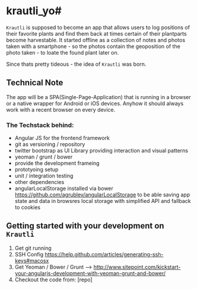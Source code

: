# krautli_yo#

`Krautli` is supposed to become an app that allows users to log positions of their favorite plants and find them back at times certain of their plantparts become harvestable.
It started offline as a collection of notes and photos taken with a smartphone - so the photos contain the geoposition of the photo taken - to loate the found plant later on.

Since thats pretty tideous - the idea of `Krautli` was born.


## Technical Note ##

The app will be a SPA(Single-Page-Application) that is running in a browser or a native wrapper for Android or iOS devices. Anyhow it should always work with a recent browser on every device.

### The Techstack behind: ###
- Angular JS for the frontend framework
- git as versioning / repository
- twitter bootstrap as UI Library providing interaction and visual patterns
- yeoman / grunt / bower
 - provide the development frameing
 - prototyoing setup
 - unit / integration testing 
- other dependencies
 - angularLocalStorage installed via bower https://github.com/agrublev/angularLocalStorage to be able saving app state and data in browsres local storage with simplified API and fallback to cookies


## Getting started with your development on `Krautli` ##

1. Get git running
2. SSH Config https://help.github.com/articles/generating-ssh-keys#macosx
3. Get Yeoman / Bower / Grunt --> http://www.sitepoint.com/kickstart-your-angularjs-development-with-yeoman-grunt-and-bower/
4. Checkout the code from: [repo]
 


